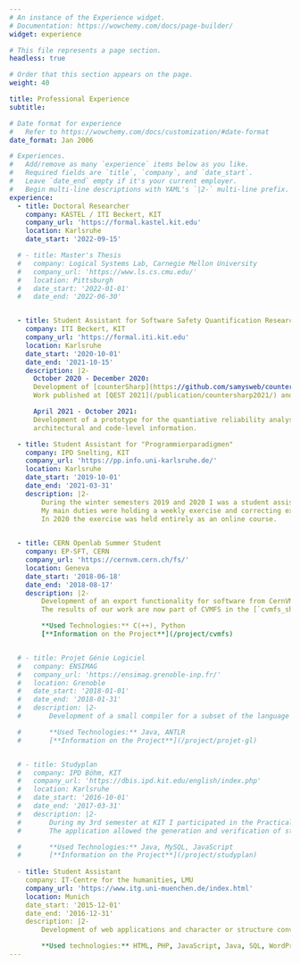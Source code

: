 ```yaml
---
# An instance of the Experience widget.
# Documentation: https://wowchemy.com/docs/page-builder/
widget: experience

# This file represents a page section.
headless: true

# Order that this section appears on the page.
weight: 40

title: Professional Experience
subtitle:

# Date format for experience
#   Refer to https://wowchemy.com/docs/customization/#date-format
date_format: Jan 2006

# Experiences.
#   Add/remove as many `experience` items below as you like.
#   Required fields are `title`, `company`, and `date_start`.
#   Leave `date_end` empty if it's your current employer.
#   Begin multi-line descriptions with YAML's `|2-` multi-line prefix.
experience:
  - title: Doctoral Researcher
    company: KASTEL / ITI Beckert, KIT
    company_url: 'https://formal.kastel.kit.edu'
    location: Karlsruhe
    date_start: '2022-09-15'

  # - title: Master's Thesis
  #   company: Logical Systems Lab, Carnegie Mellon University
  #   company_url: 'https://www.ls.cs.cmu.edu/'
  #   location: Pittsburgh
  #   date_start: '2022-01-01'
  #   date_end: '2022-06-30'


  - title: Student Assistant for Software Safety Quantification Research
    company: ITI Beckert, KIT
    company_url: 'https://formal.iti.kit.edu'
    location: Karlsruhe
    date_start: '2020-10-01'
    date_end: '2021-10-15'
    description: |2-
      October 2020 - December 2020:  
      Development of [counterSharp](https://github.com/samysweb/counterSharp): A tool for the quantification of C-programs based on specification adherence.  
      Work published at [QEST 2021](/publication/countersharp2021/) and also presented at the Model Counting Workshop 2022.

      April 2021 - October 2021:  
      Development of a prototype for the quantiative reliability analysis of software coupling
      architectural and code-level information.

  - title: Student Assistant for "Programmierparadigmen"
    company: IPD Snelting, KIT
    company_url: 'https://pp.info.uni-karlsruhe.de/'
    location: Karlsruhe
    date_start: '2019-10-01'
    date_end: '2021-03-31'
    description: |2-
        During the winter semesters 2019 and 2020 I was a student assistant for the lecture on programming paradigms by Prof. Gregor Snelting at KIT.  
        My main duties were holding a weekly exercise and correcting exercise sheets.  
        In 2020 the exercise was held entirely as an online course.
        

  - title: CERN Openlab Summer Student
    company: EP-SFT, CERN
    company_url: 'https://cernvm.cern.ch/fs/'
    location: Geneva
    date_start: '2018-06-18'
    date_end: '2018-08-17'
    description: |2-
        Development of an export functionality for software from CernVM File System (CVMFS) into standalone images in cooperation with Nicholas Hazekamp, another intern in the group.
        The results of our work are now part of CVMFS in the [`cvmfs_shrinkwrap` utility](https://cvmfs.readthedocs.io/en/stable/cpt-shrinkwrap.html).

        **Used Technologies:** C(++), Python  
        [**Information on the Project**](/project/cvmfs)


  # - title: Projet Génie Logiciel
  #   company: ENSIMAG
  #   company_url: 'https://ensimag.grenoble-inp.fr/'
  #   location: Grenoble
  #   date_start: '2018-01-01'
  #   date_end: '2018-01-31'
  #   description: |2-
  #       Development of a small compiler for a subset of the language *Deca* in a team of 5 students

  #       **Used Technologies:** Java, ANTLR  
  #       [**Information on the Project**](/project/projet-gl)


  # - title: Studyplan
  #   company: IPD Böhm, KIT
  #   company_url: 'https://dbis.ipd.kit.edu/english/index.php'
  #   location: Karlsruhe
  #   date_start: '2016-10-01'
  #   date_end: '2017-03-31'
  #   description: |2-
  #       During my 3rd semester at KIT I participated in the Practical Software Engineering Project (PSE) in which we developed a web application with a Java based REST-API which was used by a single page JavaScript web app.
  #       The application allowed the generation and verification of students' curricula

  #       **Used Technologies:** Java, MySQL, JavaScript  
  #       [**Information on the Project**](/project/studyplan)
        
  - title: Student Assistant
    company: IT-Centre for the humanities, LMU
    company_url: 'https://www.itg.uni-muenchen.de/index.html'
    location: Munich
    date_start: '2015-12-01'
    date_end: '2016-12-31'
    description: |2-
        Development of web applications and character or structure converters for various projects of the centre including “Biblia Hebraica Transcripta”, “VerbaAlpina”, “Coptic Ostraka Online,  “Atlante linguistico digitale dell’Italia e della Svizzera meridionale”.

        **Used technologies:** HTML, PHP, JavaScript, Java, SQL, WordPress
---
```

